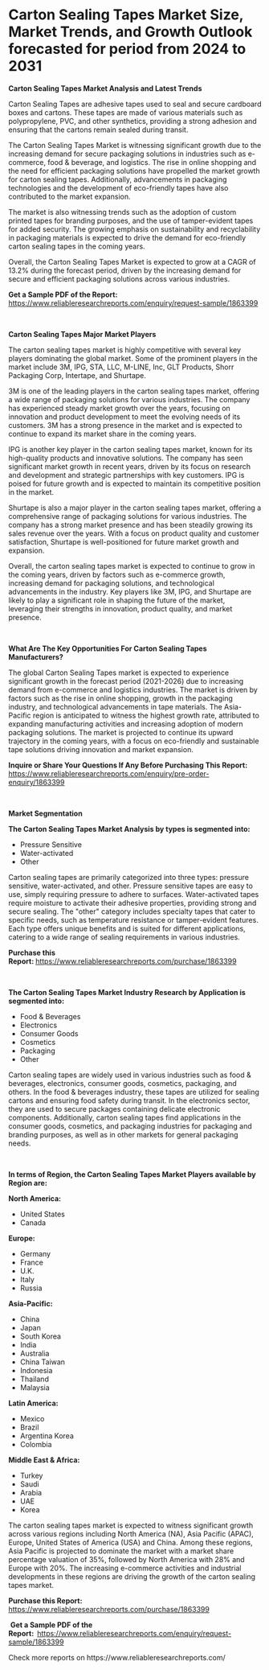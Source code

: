 <p><h1>Carton Sealing Tapes Market Size, Market Trends, and Growth Outlook forecasted for period from 2024 to 2031</h1></p><p><strong>Carton Sealing Tapes Market Analysis and Latest Trends</strong></p>
<p><p>Carton Sealing Tapes are adhesive tapes used to seal and secure cardboard boxes and cartons. These tapes are made of various materials such as polypropylene, PVC, and other synthetics, providing a strong adhesion and ensuring that the cartons remain sealed during transit.</p><p>The Carton Sealing Tapes Market is witnessing significant growth due to the increasing demand for secure packaging solutions in industries such as e-commerce, food & beverage, and logistics. The rise in online shopping and the need for efficient packaging solutions have propelled the market growth for carton sealing tapes. Additionally, advancements in packaging technologies and the development of eco-friendly tapes have also contributed to the market expansion.</p><p>The market is also witnessing trends such as the adoption of custom printed tapes for branding purposes, and the use of tamper-evident tapes for added security. The growing emphasis on sustainability and recyclability in packaging materials is expected to drive the demand for eco-friendly carton sealing tapes in the coming years.</p><p>Overall, the Carton Sealing Tapes Market is expected to grow at a CAGR of 13.2% during the forecast period, driven by the increasing demand for secure and efficient packaging solutions across various industries.</p></p>
<p><strong>Get a Sample PDF of the Report:&nbsp;</strong> <a href="https://www.reliableresearchreports.com/enquiry/request-sample/1863399">https://www.reliableresearchreports.com/enquiry/request-sample/1863399</a></p>
<p>&nbsp;</p>
<p><strong>Carton Sealing Tapes Major Market Players</strong></p>
<p><p>The carton sealing tapes market is highly competitive with several key players dominating the global market. Some of the prominent players in the market include 3M, IPG, STA, LLC, M-LINE, Inc, GLT Products, Shorr Packaging Corp, Intertape, and Shurtape.</p><p>3M is one of the leading players in the carton sealing tapes market, offering a wide range of packaging solutions for various industries. The company has experienced steady market growth over the years, focusing on innovation and product development to meet the evolving needs of its customers. 3M has a strong presence in the market and is expected to continue to expand its market share in the coming years.</p><p>IPG is another key player in the carton sealing tapes market, known for its high-quality products and innovative solutions. The company has seen significant market growth in recent years, driven by its focus on research and development and strategic partnerships with key customers. IPG is poised for future growth and is expected to maintain its competitive position in the market.</p><p>Shurtape is also a major player in the carton sealing tapes market, offering a comprehensive range of packaging solutions for various industries. The company has a strong market presence and has been steadily growing its sales revenue over the years. With a focus on product quality and customer satisfaction, Shurtape is well-positioned for future market growth and expansion.</p><p>Overall, the carton sealing tapes market is expected to continue to grow in the coming years, driven by factors such as e-commerce growth, increasing demand for packaging solutions, and technological advancements in the industry. Key players like 3M, IPG, and Shurtape are likely to play a significant role in shaping the future of the market, leveraging their strengths in innovation, product quality, and market presence.</p></p>
<p>&nbsp;</p>
<p><strong>What Are The Key Opportunities For Carton Sealing Tapes Manufacturers?</strong></p>
<p><p>The global Carton Sealing Tapes market is expected to experience significant growth in the forecast period (2021-2026) due to increasing demand from e-commerce and logistics industries. The market is driven by factors such as the rise in online shopping, growth in the packaging industry, and technological advancements in tape materials. The Asia-Pacific region is anticipated to witness the highest growth rate, attributed to expanding manufacturing activities and increasing adoption of modern packaging solutions. The market is projected to continue its upward trajectory in the coming years, with a focus on eco-friendly and sustainable tape solutions driving innovation and market expansion.</p></p>
<p><strong>Inquire or Share Your Questions If Any Before Purchasing This Report:</strong> <a href="https://www.reliableresearchreports.com/enquiry/pre-order-enquiry/1863399">https://www.reliableresearchreports.com/enquiry/pre-order-enquiry/1863399</a></p>
<p>&nbsp;</p>
<p><strong>Market Segmentation</strong></p>
<p><strong>The Carton Sealing Tapes Market Analysis by types is segmented into:</strong></p>
<p><ul><li>Pressure Sensitive</li><li>Water-activated</li><li>Other</li></ul></p>
<p><p>Carton sealing tapes are primarily categorized into three types: pressure sensitive, water-activated, and other. Pressure sensitive tapes are easy to use, simply requiring pressure to adhere to surfaces. Water-activated tapes require moisture to activate their adhesive properties, providing strong and secure sealing. The "other" category includes specialty tapes that cater to specific needs, such as temperature resistance or tamper-evident features. Each type offers unique benefits and is suited for different applications, catering to a wide range of sealing requirements in various industries.</p></p>
<p><strong>Purchase this Report:&nbsp;</strong><a href="https://www.reliableresearchreports.com/purchase/1863399">https://www.reliableresearchreports.com/purchase/1863399</a></p>
<p>&nbsp;</p>
<p><strong>The Carton Sealing Tapes Market Industry Research by Application is segmented into:</strong></p>
<p><ul><li>Food & Beverages</li><li>Electronics</li><li>Consumer Goods</li><li>Cosmetics</li><li>Packaging</li><li>Other</li></ul></p>
<p><p>Carton sealing tapes are widely used in various industries such as food & beverages, electronics, consumer goods, cosmetics, packaging, and others. In the food & beverages industry, these tapes are utilized for sealing cartons and ensuring food safety during transit. In the electronics sector, they are used to secure packages containing delicate electronic components. Additionally, carton sealing tapes find applications in the consumer goods, cosmetics, and packaging industries for packaging and branding purposes, as well as in other markets for general packaging needs.</p></p>
<p>&nbsp;</p>
<p><strong>In terms of Region, the Carton Sealing Tapes Market Players available by Region are:</strong></p>
<p>
    <p> <strong> North America: </strong>
        <ul>
            <li>United States</li>
            <li>Canada</li>
        </ul>
        </p> 
    <p> <strong> Europe: </strong>
        <ul>
            <li>Germany</li>
            <li>France</li>
            <li>U.K.</li>
            <li>Italy</li>
            <li>Russia</li>
        </ul>
        </p> 
    <p> <strong> Asia-Pacific: </strong>
        <ul>
            <li>China</li>
            <li>Japan</li>
            <li>South Korea</li>
            <li>India</li>
            <li>Australia</li>
            <li>China Taiwan</li>
            <li>Indonesia</li>
            <li>Thailand</li>
            <li>Malaysia</li>
        </ul>
        </p> 
    <p> <strong> Latin America: </strong>
        <ul>
            <li>Mexico</li>
            <li>Brazil</li>
            <li>Argentina Korea</li>
            <li>Colombia</li>
        </ul>
        </p> 
    <p> <strong> Middle East & Africa: </strong>
        <ul>
            <li>Turkey</li>
            <li>Saudi</li>
            <li>Arabia</li>
            <li>UAE</li>
            <li>Korea</li>
        </ul>
    </p>
    </p>
<p><p>The carton sealing tapes market is expected to witness significant growth across various regions including North America (NA), Asia Pacific (APAC), Europe, United States of America (USA) and China. Among these regions, Asia Pacific is projected to dominate the market with a market share percentage valuation of 35%, followed by North America with 28% and Europe with 20%. The increasing e-commerce activities and industrial developments in these regions are driving the growth of the carton sealing tapes market.</p></p>
<p><strong>Purchase this Report: </strong><a href="https://www.reliableresearchreports.com/purchase/1863399">https://www.reliableresearchreports.com/purchase/1863399</a></p>
<p>&nbsp;<strong>Get a Sample PDF of the Report:&nbsp;&nbsp;</strong><a href="https://www.reliableresearchreports.com/enquiry/request-sample/1863399">https://www.reliableresearchreports.com/enquiry/request-sample/1863399</a></p>
<p><strong></strong></p>
<p>Check more reports on https://www.reliableresearchreports.com/</p>